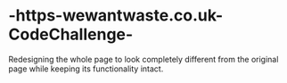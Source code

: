 # -https-wewantwaste.co.uk-CodeChallenge-
Redesigning the whole page to look completely different from the original page while keeping its functionality intact.
